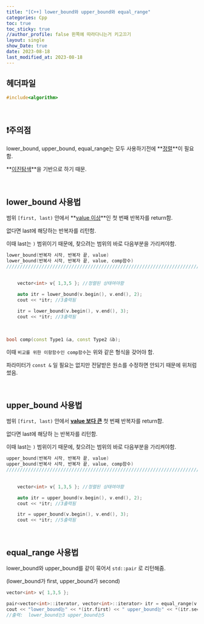 ```yaml
---
title: "[C++] lower_bound와 upper_bound와 equal_range"
categories: Cpp
toc: true
toc_sticky: true
//author_profile: false 왼쪽에 따라다니는거 키고끄기
layout: single
show_Date: true
date: 2023-08-18
last_modified_at: 2023-08-18
---
```


## 헤더파일

```c++
#include<algorithm>
```

<br>



## ❗주의점

lower_bound, upper_bound, equal_range는 모두 사용하기전에 **<u>정렬</u>**이 필요함.

 **<u>이진탐색</u>**을 기반으로 하기 때문.

<br>



## lower_bound 사용법

범위 `[first, last)` 안에서 **<u>value 이상</u>**인 첫 번째 반복자를 return함.

없다면 last에 해당하는 반복자를 리턴함.

이때 last는 `)` 범위이기 때문에, 찾으려는 범위의 바로 다음부분을 가리켜야함.

```c++
lower_bound(반복자 시작, 반복자 끝, value)
lower_bound(반복사 시작, 반복자 끝, value, comp함수)
///////////////////////////////////////////////////////////////////////
    
    
	vector<int> v{ 1,3,5 }; //정렬된 상태여야함

	auto itr = lower_bound(v.begin(), v.end(), 2);
	cout << *itr; //3출력됨

	itr = lower_bound(v.begin(), v.end(), 3);
	cout << *itr; //3출력됨
```

<br>



```c++
bool comp(const Type1 &a, const Type2 &b);
```

이때 `비교를 위한 이항함수인 comp함수`는 위와 같은 형식을 갖어야 함. 

파라미터가 `const &`  일 필요는 없지만 전달받은 원소를 수정하면 안되기 때문에 위처럼 썼음.

<br>



## upper_bound 사용법

범위 `[first, last)` 안에서 **<u>value 보다 큰</u>** 첫 번째 반복자를 return함.

없다면 last에 해당하 는 반복자를 리턴함.

이때 last는 `)` 범위이기 때문에, 찾으려는 범위의 바로 다음부분을 가리켜야함.

```c++
upper_bound(반복자 시작, 반복자 끝, value)
upper_bound(반복사 시작, 반복자 끝, value, comp함수)
///////////////////////////////////////////////////////////////////////
    
    
	vector<int> v{ 1,3,5 }; //정렬된 상태여야함

	auto itr = upper_bound(v.begin(), v.end(), 2);
	cout << *itr; //3출력됨

	itr = upper_bound(v.begin(), v.end(), 3);
	cout << *itr; //5출력됨
```

<br>



## equal_range 사용법

lower_bound와 upper_bound를 같이 묶어서 `std::pair` 로 리턴해줌.

(lower_bound가 first, upper_bound가 second)

```c++
vector<int> v{ 1,3,5 };

pair<vector<int>::iterator, vector<int>::iterator> itr = equal_range(v.begin(), v.end(), 3);
cout << "lower_bound는" << *(itr.first) << " upper_bound는" << *(itr.second);
//출력:  lower_bound는3 upper_bound는5
```

